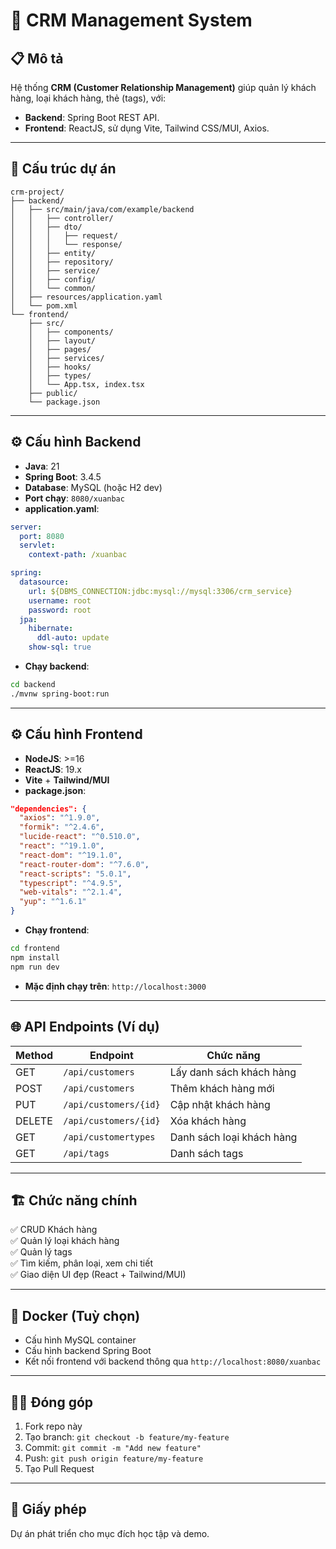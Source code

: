 # 🚀 CRM Management System

## 📋 Mô tả
Hệ thống **CRM (Customer Relationship Management)** giúp quản lý khách hàng, loại khách hàng, thẻ (tags), với:
- **Backend**: Spring Boot REST API.
- **Frontend**: ReactJS, sử dụng Vite, Tailwind CSS/MUI, Axios.

---

## 📂 Cấu trúc dự án
```
crm-project/
├── backend/
│   ├── src/main/java/com/example/backend
│   │   ├── controller/
│   │   ├── dto/
│   │   │   ├── request/
│   │   │   └── response/
│   │   ├── entity/
│   │   ├── repository/
│   │   ├── service/
│   │   ├── config/
│   │   └── common/
│   ├── resources/application.yaml
│   └── pom.xml
└── frontend/
    ├── src/
    │   ├── components/
    │   ├── layout/
    │   ├── pages/
    │   ├── services/
    │   ├── hooks/
    │   ├── types/
    │   └── App.tsx, index.tsx
    ├── public/
    └── package.json
```

---

## ⚙️ Cấu hình Backend

- **Java**: 21
- **Spring Boot**: 3.4.5
- **Database**: MySQL (hoặc H2 dev)
- **Port chạy**: `8080/xuanbac`
- **application.yaml**:
```yaml
server:
  port: 8080
  servlet:
    context-path: /xuanbac

spring:
  datasource:
    url: ${DBMS_CONNECTION:jdbc:mysql://mysql:3306/crm_service}
    username: root
    password: root
  jpa:
    hibernate:
      ddl-auto: update
    show-sql: true
```
- **Chạy backend**:
```bash
cd backend
./mvnw spring-boot:run
```

---

## ⚙️ Cấu hình Frontend

- **NodeJS**: >=16
- **ReactJS**: 19.x
- **Vite** + **Tailwind/MUI**
- **package.json**:
```json
"dependencies": {
  "axios": "^1.9.0",
  "formik": "^2.4.6",
  "lucide-react": "^0.510.0",
  "react": "^19.1.0",
  "react-dom": "^19.1.0",
  "react-router-dom": "^7.6.0",
  "react-scripts": "5.0.1",
  "typescript": "^4.9.5",
  "web-vitals": "^2.1.4",
  "yup": "^1.6.1"
}
```
- **Chạy frontend**:
```bash
cd frontend
npm install
npm run dev
```
- **Mặc định chạy trên**: `http://localhost:3000`

---

## 🌐 API Endpoints (Ví dụ)

| Method | Endpoint                      | Chức năng                  |
|--------|-------------------------------|----------------------------|
| GET    | `/api/customers`             | Lấy danh sách khách hàng   |
| POST   | `/api/customers`             | Thêm khách hàng mới        |
| PUT    | `/api/customers/{id}`        | Cập nhật khách hàng        |
| DELETE | `/api/customers/{id}`        | Xóa khách hàng             |
| GET    | `/api/customertypes`         | Danh sách loại khách hàng  |
| GET    | `/api/tags`                  | Danh sách tags             |

---

## 🏗️ Chức năng chính
✅ CRUD Khách hàng  
✅ Quản lý loại khách hàng  
✅ Quản lý tags  
✅ Tìm kiếm, phân loại, xem chi tiết  
✅ Giao diện UI đẹp (React + Tailwind/MUI)

---

## 🐳 Docker (Tuỳ chọn)
- Cấu hình MySQL container
- Cấu hình backend Spring Boot
- Kết nối frontend với backend thông qua `http://localhost:8080/xuanbac`

---

## 🧑‍💻 Đóng góp
1. Fork repo này
2. Tạo branch: `git checkout -b feature/my-feature`
3. Commit: `git commit -m "Add new feature"`
4. Push: `git push origin feature/my-feature`
5. Tạo Pull Request

---

## 📜 Giấy phép
Dự án phát triển cho mục đích học tập và demo.
